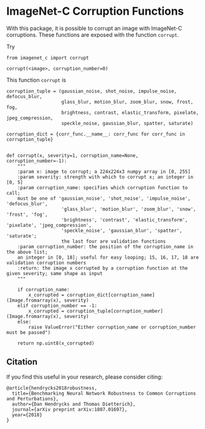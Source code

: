 # ImageNet-C Corruption Functions

With this package, it is possible to corrupt an image with ImageNet-C corruptions.
These functions are exposed with the function ```corrupt```.

Try
```
from imagenet_c import corrupt

corrupt(<image>, corruption_number=0)
```

This function  ```corrupt``` is
```
corruption_tuple = (gaussian_noise, shot_noise, impulse_noise, defocus_blur,
                    glass_blur, motion_blur, zoom_blur, snow, frost, fog,
                    brightness, contrast, elastic_transform, pixelate, jpeg_compression,
                    speckle_noise, gaussian_blur, spatter, saturate)

corruption_dict = {corr_func.__name__: corr_func for corr_func in corruption_tuple}


def corrupt(x, severity=1, corruption_name=None, corruption_number=-1):
    """
    :param x: image to corrupt; a 224x224x3 numpy array in [0, 255]
    :param severity: strength with which to corrupt x; an integer in [0, 5]
    :param corruption_name: specifies which corruption function to call;
    must be one of 'gaussian_noise', 'shot_noise', 'impulse_noise', 'defocus_blur',
                    'glass_blur', 'motion_blur', 'zoom_blur', 'snow', 'frost', 'fog',
                    'brightness', 'contrast', 'elastic_transform', 'pixelate', 'jpeg_compression',
                    'speckle_noise', 'gaussian_blur', 'spatter', 'saturate';
                    the last four are validation functions
    :param corruption_number: the position of the corruption_name in the above list;
    an integer in [0, 18]; useful for easy looping; 15, 16, 17, 18 are validation corruption numbers
    :return: the image x corrupted by a corruption function at the given severity; same shape as input
    """

    if corruption_name:
        x_corrupted = corruption_dict[corruption_name](Image.fromarray(x), severity)
    elif corruption_number == -1:
        x_corrupted = corruption_tuple[corruption_number](Image.fromarray(x), severity)
    else:
        raise ValueError("Either corruption_name or corruption_number must be passed")

    return np.uint8(x_corrupted)
```

## Citation

If you find this useful in your research, please consider citing:

    @article{hendrycks2018robustness,
      title={Benchmarking Neural Network Robustness to Common Corruptions and Perturbations},
      author={Dan Hendrycks and Thomas Dietterich},
      journal={arXiv preprint arXiv:1807.01697},
      year={2018}
    }

